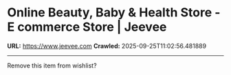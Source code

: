 # Online Beauty, Baby & Health Store - E commerce Store | Jeevee

**URL:** https://www.jeevee.com
**Crawled:** 2025-09-25T11:02:56.481889

---

Remove this item from wishlist?